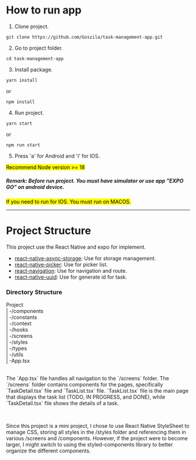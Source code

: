<h1>How to run app</h1>

1. Clone project.
```
git clone https://github.com/Goszila/task-management-app.git
```


2. Go to project folder.
```
cd task-management-app
```


3. Install package.
```
yarn install
```
or
```
npm install
```


4. Run project.
```
yarn start
```
or
```
npm run start
```

5. Press 'a' for Android and 'i' for IOS.

<mark>Recommend Node version >= 18</mark>

<h5>Remark: Before run project. You must have simulator or use app "EXPO GO" on android device.</h5>
<mark>If you need to run for IOS. You must run on MACOS.</mark>
<br/>

<hr/>

<h1>Project Structure</h1>
This project use the React Native and expo for implement.
<br/>
<ul>
  <li><a href="https://github.com/react-native-async-storage/async-storage#readme">react-native-async-storage</a>: Use for storage management.</li>
  <li><a href="https://archive.reactnative.dev/docs/picker">react-native-picker</a>: Use for picker list.</li>
  <li><a href="https://reactnavigation.org/">react-navigation</a>: Use for navigation and route.</li>
  <li><a href="https://www.npmjs.com/package/react-native-uuid">react-native-uuid</a>: Use for generate id for task.</li>
</ul>

<h3>Directory Structure</h3>
<div class="folder">
  <div>Project</div>
  <div>| -/components</div>
  <div>| -/constants</div>
  <div>| -/context</div>
  <div>| -/hooks</div>
  <div>| -/screens</div>
  <div>| -/styles</div>
  <div>| -/types</div>
  <div>| -/utils</div>
  <div>| -App.tsx</div>
</div>
<br/>
<p>
  The `App.tsx` file handles all navigation to the `/screens` folder. The `/screens` folder contains components for the pages, specifically `TaskDetail.tsx` file and `TaskList.tsx` file. `TaskList.tsx` file is the main page that displays the task list (TODO, IN PROGRESS, and DONE), while `TaskDetail.tsx` file shows the details of a task.
</p>
<br/>
<p>
  Since this project is a mini project, I chose to use React Native StyleSheet to manage CSS, storing all styles in the /styles folder and referencing them in various /screens and /components. However, if the project were to become larger, I might switch to using the styled-components library to better organize the different components.
</p>

  
